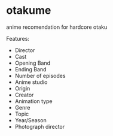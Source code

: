 otakume
=======

anime recomendation for hardcore otaku

Features:
- Director
- Cast
- Opening Band
- Ending Band
- Number of episodes
- Anime studio
- Origin
- Creator
- Animation type
- Genre
- Topic
- Year/Season
- Photograph director
